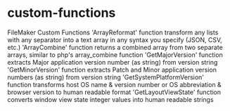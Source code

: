 # custom-functions
FileMaker Custom Functions
'ArrayReformat' function transform any lists with any separator into a text array in any syntax you specify (JSON, CSV, etc.)
'ArrayCombine' function returns a combined array from two separate arrays, similar to php's array_combine function
'GetMajorVersion' function extracts Major application version number (as string) from version string
'GetMinorVersion' function extracts Patch and Minor application version numbers (as string) from version string
'GetSystemPlatformVersion' function transforms host OS name & version number or OS abbreviation & browser version to human readable format
'GetLayoutViewState' function converts window view state integer values into human readable strings

